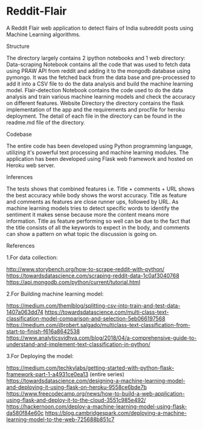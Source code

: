 # Reddit-Flair
A Reddit Flair web application to detect flairs of India subreddit posts using Machine Learning algorithms.

Structure

The directory largely contains 2 ipython notebooks and 1 web directory:
Data-scraping Notebook contains all the code that was used to fetch data using PRAW API from reddit and adding it to the mongodb database using pymongo. It was the fetched back from the data base and pre-processed to add it into a CSV file to do the data analysis and build the machine learning model.
Flair-detection Notebook contains the code used to do the data analysis and train various machine learning models and check the accuracy on different features.
Website Directory the directory contains the flask implementation of the app and the requirements and procfile for heroku deployment. The detail of each file in the directory can be found in the readme.md file of the directory.

Codebase

The entire code has been developed using Python programming language, utilizing it's powerful text processing and machine learning modules. The application has been developed using Flask web framework and hosted on Heroku web server.

Inferences

The tests shows that combined features i.e. Title + comments + URL shows the best accuracy while body shows the worst accuracy. Title as feature and comments as features are close runner ups, followed by URL. As machine learning models tries to detect specific words to identify the sentiment it makes sense because more the content means more information. Title as feature performing so well can be due to the fact that the title consists of all the keywords to expect in the body, and comments can show a pattern on what topic the discussion is going on.

References

1.For data collection:

http://www.storybench.org/how-to-scrape-reddit-with-python/
https://towardsdatascience.com/scraping-reddit-data-1c0af3040768
https://api.mongodb.com/python/current/tutorial.html

2.For Building machine learning model:

https://medium.com/themlblog/splitting-csv-into-train-and-test-data-1407a063dd74
https://towardsdatascience.com/multi-class-text-classification-model-comparison-and-selection-5eb066197568
https://medium.com/@robert.salgado/multiclass-text-classification-from-start-to-finish-f616a8642538
https://www.analyticsvidhya.com/blog/2018/04/a-comprehensive-guide-to-understand-and-implement-text-classification-in-python/

3.For Deploying the model:

https://medium.com/techkylabs/getting-started-with-python-flask-framework-part-1-a4931ce0ea13 (entire series)
https://towardsdatascience.com/designing-a-machine-learning-model-and-deploying-it-using-flask-on-heroku-9558ce6bde7b
https://www.freecodecamp.org/news/how-to-build-a-web-application-using-flask-and-deploy-it-to-the-cloud-3551c985e492/
https://hackernoon.com/deploy-a-machine-learning-model-using-flask-da580f84e60c
https://blog.cambridgespark.com/deploying-a-machine-learning-model-to-the-web-725688b851c7
